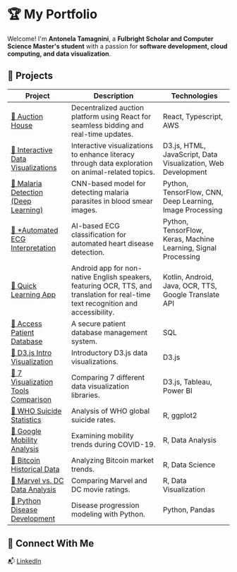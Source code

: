 # 🏆 My Portfolio

Welcome! I'm **Antonela Tamagnini**, a **Fulbright Scholar and Computer Science Master's student** with a passion for **software development, cloud computing, and data visualization**.  

## 📌 Projects

| Project | Description | Technologies |
|---------|------------|--------------|
| [🔗 Auction House](https://github.com/brianEtrials/team-bars-lisp-auction-house) | Decentralized auction platform using React for seamless bidding and real-time updates. | React, Typescript, AWS |
|  [🔗 Interactive Data Visualizations](https://github.com/gbenderiya/DataViz_project) | Interactive visualizations to enhance literacy through data exploration on animal-related topics. | D3.js, HTML, JavaScript, Data Visualization, Web Development |
| [🔗 Malaria Detection (Deep Learning)](https://github.com/atamagnini/malaria-detection-deep-learning) | CNN-based model for detecting malaria parasites in blood smear images. | Python, TensorFlow, CNN, Deep Learning, Image Processing |
| [🔗 *Automated ECG Interpretation](https://github.com/atamagnini/advancing-automated-ecg-interpretation) | AI-based ECG classification for automated heart disease detection. | Python, TensorFlow, Keras, Machine Learning, Signal Processing | 
| [🔗 Quick Learning App](https://github.com/atamagnini/quick-learning-app) | Android app for non-native English speakers, featuring OCR, TTS, and translation for real-time text recognition and accessibility. | Kotlin, Android, Java, OCR, TTS, Google Translate API |
| [🔗 Access Patient Database](https://github.com/atamagnini/Access_patient_database) | A secure patient database management system. | SQL |
| [🔗 D3.js Intro Visualization](https://github.com/atamagnini/CS573_DataVisualization_IntroToD3_2024_WPI) | Introductory D3.js data visualizations. | D3.js |
| [🔗 7 Visualization Tools Comparison](https://github.com/atamagnini/CS573_DataVisualization_7VisualizationTools_2024_WPI) | Comparing 7 different data visualization libraries. | D3.js, Tableau, Power BI | 
| [🔗 WHO Suicide Statistics](https://github.com/atamagnini/r-project-who_suicide_statistics) | Analysis of WHO global suicide rates. | R, ggplot2 |
| [🔗 Google Mobility Analysis](https://github.com/atamagnini/r-project-google_mobility) | Examining mobility trends during COVID-19. | R, Data Analysis |
| [🔗 Bitcoin Historical Data](https://github.com/atamagnini/r-project-bitcoin_historical_data) | Analyzing Bitcoin market trends. | R, Data Science |
| [🔗 Marvel vs. DC Data Analysis](https://github.com/atamagnini/r-project-marvel_vs_dc) | Comparing Marvel and DC movie ratings. | R, Data Visualization |
| [🔗 Python Disease Development](https://github.com/atamagnini/Python_diseases-development) | Disease progression modeling with Python. | Python, Pandas |

## 🚀 Connect With Me  
📬 [LinkedIn](https://www.linkedin.com/in/antonelatamagnini/)
